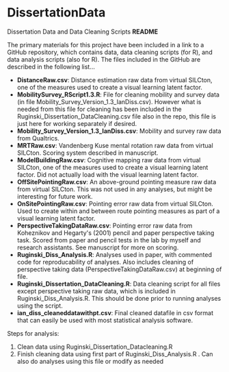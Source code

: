 # DissertationData
Dissertation Data and Data Cleaning Scripts
**README**

The primary materials for this project have been included in a link to a GitHub repository, which contains data, data cleaning scripts (for R), and data analysis scripts (also for R). The files included in the GitHub are described in the following list...

 - **DistanceRaw.csv**: Distance estimation raw data from virtual SILCton, one of the measures used to create a visual learning latent factor.
 - **MobilitySurvey_RScript1.3.R**: File for cleaning mobility and survey data (in file Mobility_Survey_Version_1.3_IanDiss.csv). However what is needed from this file for cleaning has been included in the Ruginski_Dissertation_DataCleaning.csv file also in the repo, this file is just here for working separately if desired. 
 - **Mobility_Survey_Version_1.3_IanDiss.csv**: Mobility and survey raw data from Qualtrics. 
 - **MRTRaw.csv**: Vandenberg Kuse mental rotation raw data from virtual SILCton. Scoring system described in manuscript.
 - **ModelBuildingRaw.csv**: Cognitive mapping raw data from virtual SILCton, one of the measures used to create a visual learning latent factor. Did not actually load with the visual learning latent factor.
 - **OffSitePointingRaw.csv**: An above-ground pointing measure raw data from virtual SILCton. This was not used in any analyses, but might be interesting for future work.
 - **OnSitePointingRaw.csv**: Pointing error raw data from virtual SILCton. Used to create within and between route pointing measures as part of a visual learning latent factor.
 - **PerspectiveTakingDataRaw.csv**: Pointing error raw data from Koheznikov and Hegarty's (2001) pencil and paper perspective taking task. Scored from paper and pencil tests in the lab by myself and research assistants. See manuscript for more on scoring.
 - **Ruginski_Diss_Analysis.R**: Analyses used in paper, with commented code for reproducability of analyses. Also includes cleaning of perspective taking data (PerspectiveTakingDataRaw.csv) at beginning of file.
 - **Ruginski_Dissertation_DataCleaning.R**: Data cleaning script for all files except perspective taking raw data, which is included in Ruginski_Diss_Analysis.R. This should be done prior to running analyses using the script. 
 - **ian_diss_cleaneddatawithpt.csv**: Final cleaned datafile in csv format that can easily be used with most statistical analysis software. 
 
Steps for analysis:

1. Clean data using Ruginski_Dissertation_Datacleaning.R
2. Finish cleaning data using first part of Ruginski_Diss_Analysis.R . Can also do analyses using this file or modify as needed
